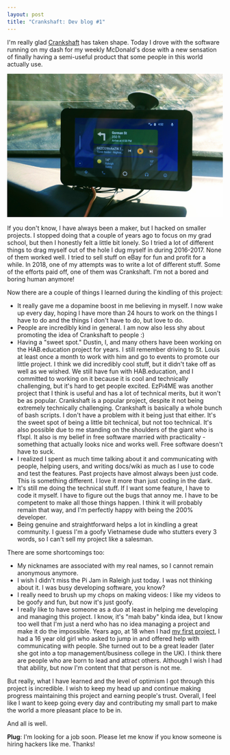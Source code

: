 ```yaml
---
layout: post
title: "Crankshaft: Dev blog #1"
---
```


I'm really glad [Crankshaft](http://getcrankshaft.com) has taken shape. Today I drove with the software running on my dash for my weekly McDonald's dose with a new sensation of finally having a semi-useful product that some people in this world actually use. 

![Forecast: Sunny](/assets/posts-images/crankshaft-1.jpg)

If you don't know, I have always been a maker, but I hacked on smaller projects. I stopped doing that a couple of years ago to focus on my grad school, but then I honestly felt a little bit lonely. So I tried a lot of different things to drag myself out of the hole I dug myself in during 2016-2017. None of them worked well. I tried to sell stuff on eBay for fun and profit for a while. In 2018, one of my attempts was to write a lot of different stuff. Some of the efforts paid off, one of them was Crankshaft. I'm not a bored and boring human anymore!

Now there are a couple of things I learned during the kindling of this project:

- It really gave me a dopamine boost in me believing in myself. I now wake up every day, hoping I have more than 24 hours to work on the things I have to do and the things I don't have to do, but love to do. 
- People are incredibly kind in general. I am now also less shy about promoting the idea of Crankshaft to people :)
- Having a "sweet spot." Dustin, I, and many others have been working on the HAB.education project for years. I still remember driving to St. Louis at least once a month to work with him and go to events to promote our little project. I think we did incredibly cool stuff, but it didn't take off as well as we wished. We still have fun with HAB.education, and I committed to working on it because it is cool and technically challenging, but it's hard to get people excited. EzPi4ME was another project that I think is useful and has a lot of technical merits, but it won't be as popular. Crankshaft is a popular project, despite it not being extremely technically challenging. Crankshaft is basically a whole bunch of bash scripts. I don't have a problem with it being just that either. It's the sweet spot of being a little bit technical, but not too technical. It's also possible due to me standing on the shoulders of the giant who is f1xpl. It also is my belief in free software married with practicality - something that actually looks nice and works well. Free software doesn't have to suck.
- I realized I spent as much time talking about it and communicating with people, helping users, and writing docs/wiki as much as I use to code and test the features. Past projects have almost always been just code. This is something different. I love it more than just coding in the dark.
- It's still me doing the technical stuff. If I want some feature, I have to code it myself. I have to figure out the bugs that annoy me. I have to be competent to make all those things happen. I think it will probably remain that way, and I'm perfectly happy with being the 200% developer.
- Being genuine and straightforward helps a lot in kindling a great community. I guess I'm a goofy Vietnamese dude who stutters every 3 words, so I can't sell my project like a salesman.

There are some shortcomings too:

- My nicknames are associated with my real names, so I cannot remain anonymous anymore.
- I wish I didn't miss the Pi Jam in Raleigh just today. I was not thinking about it. I was busy developing software, you know?
- I really need to brush up my chops on making videos: I like my videos to be goofy and fun, but now it's just goofy.
- I really like to have someone as a duo at least in helping me developing and managing this project. I know, it's "mah baby" kinda idea, but I know too well that I'm just a nerd who has no idea managing a project and make it do the impossible. Years ago, at 18 when I had [my first project](/posts/Harry-Potter-and-me.html), I had a 16 year old girl who asked to jump in and offered help with communicating with people. She turned out to be a great leader (later she got into a top management/business college in the UK). I think there are people who are born to lead and attract others. Although I wish I had that ability, but now I'm content that that person is not me.

But really, what I have learned and the level of optimism I got through this project is incredible. I wish to keep my head up and continue making progress maintaining this project and earning people's trust. Overall, I feel like I want to keep going every day and contributing my small part to make the world a more pleasant place to be in.

And all is well.

**Plug**: I'm looking for a job soon. Please let me know if you know someone is hiring hackers like me. Thanks!
